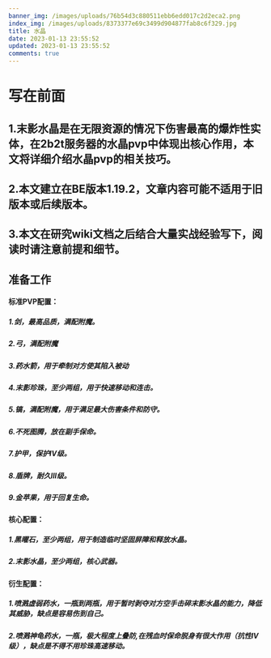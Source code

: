 ```yaml
---
banner_img: /images/uploads/76b54d3c880511ebb6edd017c2d2eca2.png
index_img: /images/uploads/8373377e69c3499d904877fab8c6f329.jpg
title: 水晶
date: 2023-01-13 23:55:52
updated: 2023-01-13 23:55:52
comments: true
---
```

# 写在前面
## 1.末影水晶是在无限资源的情况下伤害最高的爆炸性实体，在2b2t服务器的水晶pvp中体现出核心作用，本文将详细介绍水晶pvp的相关技巧。
## 2.本文建立在BE版本1.19.2，文章内容可能不适用于旧版本或后续版本。
## 3.本文在研究wiki文档之后结合大量实战经验写下，阅读时请注意前提和细节。
## 准备工作
#### 标准PVP配置：
##### 1.剑，最高品质，满配附魔。
##### 2.弓，满配附魔
##### 3.药水箭，用于牵制对方使其陷入被动
##### 4.末影珍珠，至少两组，用于快速移动和连击。
##### 5.镐，满配附魔，用于满足最大伤害条件和防守。
##### 6.不死图腾，放在副手保命。
##### 7.护甲，保护IV级。
##### 8.盾牌，耐久III级。
##### 9.金苹果，用于回复生命。
#### 核心配置：
##### 1.黑曜石，至少两组，用于制造临时坚固屏障和释放水晶。
##### 2.末影水晶，至少两组，核心武器。
#### 衍生配置：
##### 1.喷溅虚弱药水，一瓶到两瓶，用于暂时剥夺对方空手击碎末影水晶的能力，降低其威胁，缺点是容易伤到自己。
##### 2.喷溅神龟药水，一瓶，极大程度上叠防,在残血时保命脱身有很大作用（抗性IV级），缺点是不得不用珍珠高速移动。

